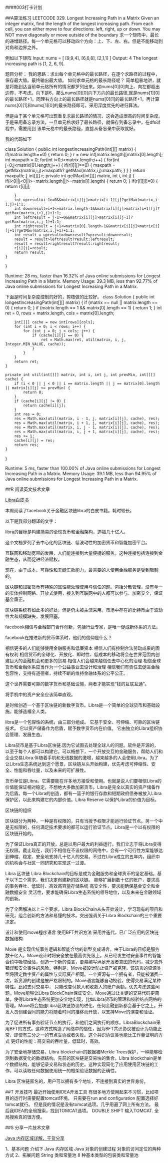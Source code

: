 ####003打卡计划

##A算法练习
LEETCODE 329. Longest Increasing Path in a Matrix
Given an integer matrix, find the length of the longest increasing path.
From each cell, you can either move to four directions: left, right, up or down. You may NOT move diagonally or move outside of the boundary
求一个矩阵中，最长的递增路径。每一个单元格可以移动四个方向：上、下、左、右。但是不能移动到对角和边界之外。

例如以下矩阵
Input: nums = 
[
  [9,9,4],
  [6,6,8],
  [2,1,1]
] 
Output: 4 
The longest increasing path is [1, 2, 6, 9].


题目分析：
我的思路：求出每个单元格中的最长路径，在逐个求路径的过程中，保存最大值。最终输出最大值。
如何求单元格的最长路径呢？
简单粗暴地讲，就是将能到达当前单元格所有的情况都罗列出来。如nums[0][0]向上、向左都超出边界，不考虑。向下是6，那么nums[0][0]向下方向的最长路径,就是nums[1][0]的最长路径+1，同理右方向上的最长路径就是nums[0][1]的最长路径+1，再计算nums[0][1]和nums[1][0]的最长路径即可。采用深度优先的递归算法。

但是由于某个单元格可出现重复求最长路径的情况，这会造成很高的时间复杂度。于是采用备忘录方法，一旦单元格求好了最长路径，就保存到备忘录中，在dfs过程中，需要用到
该单元格中的最长路径，直接从备忘录中获取就好。

我的代码如下

class Solution {
       public int longestIncreasingPath(int[][] matrix) {
    	if(matrix.length==0) {
    		return 0;
    	}
		 r = new int[matrix.length][matrix[0].length];
		 int maxpath = 0;
		 for(int i=0;i<matrix.length;i++) {
			 for(int j=0;j<matrix[0].length;j++) {
				 if(r[i][j]==0) {
					 maxpath = getMax(matrix,i,j)>maxpath? getMax(matrix,i,j):maxpath;
				 }
			 }
		 }
		 return maxpath;
	 }
	int[][] r;
	private int getMax(int[][] matrix, int i, int j) {
		if(i<0||j<0||i>=matrix.length||j>=matrix[i].length) {
			return 0;
		}
		if(r[i][j]!=0) {
			return r[i][j];
			
		}
		int upresult=i-1>=0&&matrix[i][j]>matrix[i-1][j]?getMax(matrix,i-1,j)+1:1;
		int downresult=i+1<=matrix.length-1&&matrix[i][j]>matrix[i+1][j]?getMax(matrix,i+1,j)+1:1;
		int leftresult = j-1>=0&&matrix[i][j]>matrix[i][j-1]?getMax(matrix,i,j-1)+1:1;
		int rightresult = j+1<=matrix[0].length-1&&matrix[i][j]>matrix[i][j+1]?getMax(matrix,i,j+1)+1:1;
		int result = upresult>downresult?upresult:downresult;
		result = result>leftresult?result:leftresult;
		result = result>rightresult?result:rightresult;
		r[i][j]=result;
		return result;
	}
	
}

Runtime: 28 ms, faster than 16.32% of Java online submissions for Longest Increasing Path in a Matrix.
Memory Usage: 39.3 MB, less than 92.77% of Java online submissions for Longest Increasing Path in a Matrix.

下面是时间复杂度控制的好的，剪枝做的比较好。
class Solution {
    public int longestIncreasingPath(int[][] matrix) {
        if (matrix == null || matrix.length == 0) {
            return 0;
        }
        if (matrix.length == 1 && matrix[0].length == 1) {
            return 1;
        }
        int ret = 0,  rows = matrix.length, cols = matrix[0].length;

        int[][] cache = new int[rows][cols];
        for (int i = 0; i < rows; i++) {
            for (int j = 0; j < cols; j++) {
                if (cache[i][j] == 0) {
                    ret = Math.max(ret, util(matrix, i, j, Integer.MIN_VALUE, cache));
                }
            }
        }
        return ret;
    }

    private int util(int[][] matrix, int i, int j, int prevMin, int[][] cache) {
        if (i < 0 || j < 0 || i == matrix.length || j == matrix[0].length || matrix[i][j] <= prevMin) {
            return 0;
        }
        if (cache[i][j] != 0) {
            return cache[i][j];
        }
        int res = 0;
        res = Math.max(util(matrix, i - 1, j, matrix[i][j], cache), res);
        res = Math.max(util(matrix, i + 1, j, matrix[i][j], cache), res);
        res = Math.max(util(matrix, i, j - 1, matrix[i][j], cache), res);
        res = Math.max(util(matrix, i, j + 1, matrix[i][j], cache), res);
        res += 1;
        cache[i][j] = res;
        return res;
    }
}

Runtime: 5 ms, faster than 100.00% of Java online submissions for Longest Increasing Path in a Matrix.
Memory Usage: 39.1 MB, less than 94.95% of Java online submissions for Longest Increasing Path in a Matrix.


##R 阅读英文技术文章

[Libra白皮书](https://github.com/yangyang2014/-/blob/master/resource/LibraWhitePaper_en_US.pdf)

本周阅读了facebook关于金融区块链libra的白皮书籍。耗时较长。

以下是我部分翻译的文字：

libra的目标是构建简易的全球货币和金融架构，造福几十亿人。

这个文档罗列了去中心化的区块链、低波动性的加密货币和智能加密平台。

互联网和移动宽带的发展，人们能连接到大量便捷的服务。这种连接包括连接到金融生态，从而促进经济赋权。

现在，由于成本、可靠性和无缝汇款能力，最需要的人使用金融服务是受到限制的。

区块链和加密货币有特殊的属性能处理使用与信任的题。包括分散管理，没有单一的实体控制网络。开放式使用，接入到互联网中的人都可以参与。加密安全，保证基金廉正。

区块链系统有如此多的好处，但是仍未被主流采用。市场中存在的比特币由于波动性大和规模缺失，发展阻塞。

facebook相信与金融部门合作创新，包括行业专家，是唯一促成新体系的方法。

facebook在推进新的货币体系时，他们的信仰是什么？

相信更多的人们能够使用金融服务和低廉资本
相信人们有控制合法劳动成果的固有权利
相信货币的全球化、开放化、即时性、低成本的移动将会在世界范围内创建巨大的金融机会和更多的贸易
相信人们会越来越信任去中心化的治理
相信全球货币和金融体系应当作为一个公益事业去设计和治理
相信我们有责任去促进金融包容性，支持有道德者，持续不断的维持金融体系的公平公正。

这个世界需要可靠的数字货币和基础设施，两者才能实现“钱的互联互通”。

将手机中的资产安全应该简单直观。

是时候创造一个基于区块链的新数字货币。Libra是一个简单的全球货币和基础设施。能够造福全人类。

libra是一个包容性的系统，由三部分组成。
它基于安全、可伸缩、可靠的区块链技术。
它以资产储备作为后盾，赋予数字货币内在价值。
它由独立的Libra组织协会管理、发展生态。

Libra货币是基于Libra区块链.因为它试图去处理全球人的问题。软件是开源的，以至于每个人都可以构建它。可以畅想下，一个开放交互的金融服务，帮助人们和企业交易Libra.伴随着手机和无线数据的激增，越来越多的人会使用Libra。为了让Libra生态系统达到这个愿景，区块链从头开始构建，优先考虑可伸缩性、安全、性能和吞吐量，以及未来的可扩展性。

货币单位是Libra。它需要能在许多地方接受和使用。也就是说人们要相信Libra的价值能保证相对稳定。不想绝大多数加密货币。Libra是完全以真实的资产储备作为后盾。每一个Libra的创造，都有一篮子的银行存款和短期政府债券被放入Libra保护区，以此来构建它的内部价值。Libra Reserve 以保护Libra的价值为目标。

区块链的组织

区块链分为两种，一种是有权限的，只有当授予权限才能运行验证节点。另一个中是无权限的，任何满足技术要求的都可以运行验证节点。Libra是一个以有权限的区块链开始的。

为了保证Libra真正的开放，总是以用户最大的利益运行。我们立志于将Libra变得无权限。截止现在，我们不相信在不设权限的网络中，会有一个可行性方案能够达到伸缩、稳定、安全地支持几十亿人的交易。不过在Libra成立的五年内，组织中的机构会与社区一同研究和实现这一过渡。

Libra 区块链
Libra Blockchain的目标是成为金融服务和全球货币的坚定基础。基于以下三个需求，我们决定创建新的区块链。
能够扩展到数十亿的账户，要求高的事务吞吐、低延时、高效高容量存储系统
高安全性，要求能确保基金安全和金融数据安全
灵活性，要求能确保Libra生态系统的领导地位，以及未来在金融领域的创新。

为了全面解决以上三个要求，Libra BlockChain从头开始设计，学习现有的项目和研究，组合创新的方法和易懂的技术。突出强调关于Libra Blockchain的三个重要决定。

设计和使用move程序语言
使用BFT共识方法
采用并迭代，已广泛应用的区块链数据结构


Move 是实现传统事务逻辑和智能合约的新型变成语言。由于Libra的目标是服务数十亿人。Move设计时将安全放在最高优先级上。从已经发生过安全事件的智能合约中吸取经验，创造一个新的语言，更易编写满足开发者意图的代码，减少意外错误和安全事件的风险。特别是，Move被设计防止资产被克隆。该语言的资源类型将限定数字资产的属性与实际资产相同。一个资源有一个拥有者，只能被消费一次，新资源的创建是被严格限制的。Move语言能够自动校验，使得交易满足某种特性。比如支付交易中， 只能改变付款人和收款人的账户余额。优先考虑这些问题，Move能够让Libra BlockChain保证安全。Move通过让关键的交易代码更简单，使得Libra生态系统更加安全地实现，比如Libra货币的管理和校验结点网络的管理。Move将会加速Libra区块链协议的进化，任何金融创新都会基于它之上。开发人员创建合同的能力将随着时间的推移而开放，以支持Move的演变和验证。

为了促进所有事务验证节点的执行，和他们之间执行的顺序。LibraBlockchain采用BFT的方式。这种方式构造了网络中的信任，因为BFT共识协议被设计为功能正常，即使有三分之一的节点妥协或者失败。这个共识协议类也能比工作量证明的方式 更好的性能：高交易的吞吐量，低延时，高效。

为了安全地存储交易，Libra blockchain的数据被Merkle Trees保护，一种能够检测到数据变化的数据结构。先前的区块链是交易块的集合。Libra blockchain是单个数据结构，能够记录交易和状态的历史。这种实现简化了应用使用区块链的工作，可以读取任何数据使用统一的框架验证数据的正确性。

Libra 区块链匿名的，用户可以拥有多个地址，不连接到真实的世界身份。


##T 开发技巧
最近开始使用IDEA开发工具
有很多地方使用起来不习惯，比如项目的运行时需要配置tomcat环境。
只需要在run and configuration 配置选择好tomcat就行。
但是我的情况是没有tomcat选项。几乎用遍了网上所有方法。
最后我IDEA的全局搜索，找到TOMCAT选项。
DOUBLE SHIFT 输入TOMCAT.
全局搜索真的很方便。

##S 分享一片技术文章

[Java 内存区域详解，干货分享](https://github.com/Snailclimb/JavaGuide/blob/master/docs/java/jvm/Java%E5%86%85%E5%AD%98%E5%8C%BA%E5%9F%9F.md)

1、基本问题
介绍下 Java 内存区域
Java 对象的创建过程
对象的访问定位的两种方式
2、拓展问题
String 类和常量池
8 种基本类型的包装类和常量池

